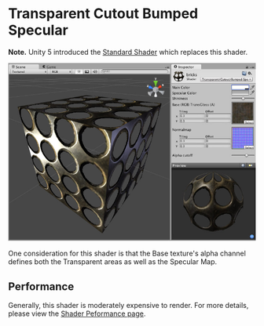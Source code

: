 Transparent Cutout Bumped Specular
==================================

**Note.** Unity 5 introduced the [Standard Shader](shader-StandardShader) which replaces this shader.

![](../uploads/Shaders/Shader-TransCutoutBumpSpec.jpg) 

One consideration for this shader is that the Base texture's alpha channel defines both the Transparent areas as well as the Specular Map.

<!-- include shader-TransCutFamilyImport -->

<!-- include shader-BumpSubsetImport -->

<!-- include shader-SpecularSubsetImport -->

Performance
-----------


Generally, this shader is moderately expensive to render. For more details, please view the [Shader Peformance page](shader-Performance).
